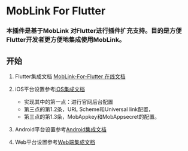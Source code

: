 # MobLink For Flutter

### 本插件是基于MobLink 对Flutter进行插件扩充支持。目的是方便Flutter开发者更方便地集成使用MobLink。

## 开始

1. Flutter集成文档 [MobLink-For-Flutter 在线文档](https://pub.dartlang.org/packages/moblink#-installing-tab-)

2. iOS平台设置参考[iOS集成文档](http://wiki.mob.com/moblinkpro-2/) 

	* 实现其中的第一点：进行官网后台配置
	* 第三点的第1.2条，URL Scheme和Universal link配置，
	* 第三点的第1.3条，MobAppkey和MobAppsecret的配置。

3. Android平台设置参考[Android集成文档](http://wiki.mob.com/moblink-android-doc/)

4. Web平台设置参考[Web端集成文档](http://wiki.mob.com/moblink-web-doc/)
